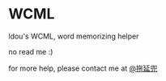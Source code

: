 # WCML
ldou's WCML, word memorizing helper

no read me :)

for more help, please contact me at <a href = "http://weibo.com/larrry">@拖延兜<a>
